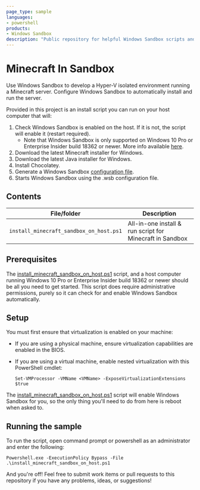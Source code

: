 ```yaml
---
page_type: sample
languages:
- powershell
products:
- Windows Sandbox
description: "Public repository for helpful Windows Sandbox scripts and utilites"
---
```


# Minecraft In Sandbox

Use Windows Sandbox to develop a Hyper-V isolated environment running a Minecraft server. Configure Windows Sandbox to automatically install and run the server. 

Provided in this project is an install script you can run on your host computer that will:

1. Check Windows Sandbox is enabled on the host. If it is not, the script will enable it (restart required).
    - Note that Windows Sandbox is only supported on Windows 10 Pro or Enterprise Insider build 18362 or newer. More info available [here](https://docs.microsoft.com/en-us/windows/security/threat-protection/windows-sandbox/windows-sandbox-overview).
2. Download the latest Minecraft installer for Windows.
3. Download the latest Java installer for Windows.
4. Install Chocolatey.
4. Generate a Windows Sandbox [configuration file](https://docs.microsoft.com/en-us/windows/security/threat-protection/windows-sandbox/windows-sandbox-configure-using-wsb-file).
5. Starts Windows Sandbox using the .wsb configuration file.

## Contents

| File/folder       | Description                                |
|-------------------|--------------------------------------------|
| `install_minecraft_sandbox_on_host.ps1`             | All-in-one install & run script for Minecraft in Sandbox                        |

## Prerequisites

The [install_minecraft_sandbox_on_host.ps1](install_minecraft_sandbox_on_host.ps1) script, and a host computer running Windows 10 Pro or Enterprise Insider build 18362 or newer should be all you need to get started. This script does require administrative permissions, purely so it can check for and enable Windows Sandbox automatically. 

## Setup

You must first ensure that virtualization is enabled on your machine:
- If you are using a physical machine, ensure virtualization capabilities are enabled in the BIOS.
- If you are using a virtual machine, enable nested virtualization with this PowerShell cmdlet:
    
    ```Set-VMProcessor -VMName <VMName> -ExposeVirtualizationExtensions $true```

The [install_minecraft_sandbox_on_host.ps1](install_minecraft_sandbox_on_host.ps1) script will enable Windows Sandbox for you, so the only thing you'll need to do from here is reboot when asked to.

## Running the sample

To run the script, open command prompt or powershell as an administrator and enter the following:

```Powershell.exe -ExecutionPolicy Bypass -File .\install_minecraft_sandbox_on_host.ps1```

And you're off! Feel free to submit work items or pull requests to this repository if you have any problems, ideas, or suggestions!

